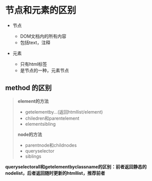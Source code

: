 # 节点和元素的区别

- 节点
  - DOM文档内的所有内容
  - 包括text，注释

- 元素
  - 只有html标签
  - 是节点的一种，元素节点

## method 的区别

> **element的方法**
>
> - getelementby...(返回htmllist/element)
> - chiledren和parentelement
> - elementsibling
>
> **node的方法**
>
> - parentnode和childnodes
> - queryselector
> - siblings

**queryselectorall和getelementbyclassname的区别：前者返回静态的nodelist，后者返回随时更新的htmllist，推荐前者**
